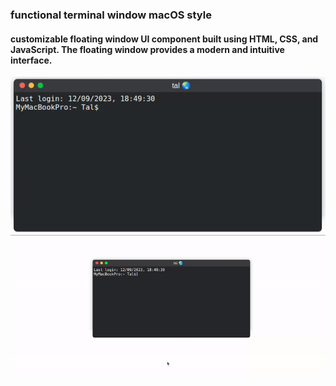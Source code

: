 
  <h3>functional terminal window macOS style</h1>
  <h4>customizable floating window UI component built using HTML, CSS, and JavaScript. The floating window provides a modern and intuitive interface.</h4>
  
  <p align="center">
  <img src="screenshot_2.gif" alt="animated" />
  <img src="screenshot.gif" alt="animated" />
</p>
